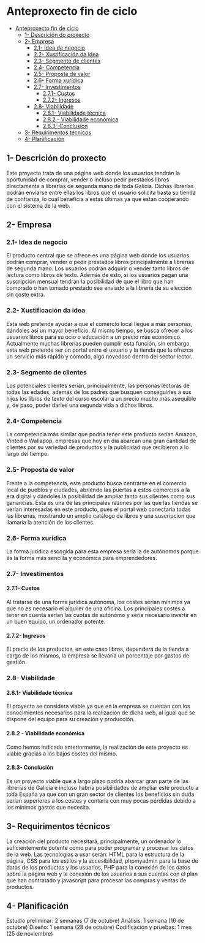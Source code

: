 # Anteproxecto fin de ciclo

- [Anteproxecto fin de ciclo](#anteproxecto-fin-de-ciclo)
  - [1- Descrición do proxecto](#1--descrición-do-proxecto)
  - [2- Empresa](#2--empresa)
    - [2.1- Idea de negocio](#21--idea-de-negocio)
    - [2.2- Xustificación da idea](#22--xustificación-da-idea)
    - [2.3- Segmento de clientes](#23--segmento-de-clientes)
    - [2.4- Competencia](#24--competencia)
    - [2.5- Proposta de valor](#25--proposta-de-valor)
    - [2.6- Forma xurídica](#26--forma-xurídica)
    - [2.7- Investimentos](#27--investimentos)
      - [2.7.1- Custos](#271--custos)
      - [2.7.2- Ingresos](#272--ingresos)
    - [2.8- Viabilidade](#28--viabilidade)
      - [2.8.1- Viabilidade técnica](#281--viabilidade-técnica)
      - [2.8.2 - Viabilidade económica](#282---viabilidade-económica)
      - [2.8.3- Conclusión](#283--conclusión)
  - [3- Requirimentos técnicos](#3--requirimentos-técnicos)
  - [4- Planificación](#4--planificación)


## 1- Descrición do proxecto

Este proyecto trata de una página web donde los usuarios tendrán la oportunidad de comprar, vender o incluso pedir prestados
libros directamente a librerías de segunda mano de toda Galicia. Dichas librerías podrán enviarse entre ellas los libros que el
usuario solicita hasta su tienda de confianza, lo cual beneficia a estas últimas ya que estan cooperando con el sistema de la web.


## 2- Empresa

### 2.1- Idea de negocio

El producto central que se ofrece es una página web donde los usuarios podrán comprar, vender o pedir prestados libros principalmente
a librerías de segunda mano. Los usuarios podrán adquirir o vender tanto libros de lectura como libros de texto. Además de esto, si
los usuarios pagan una suscripción mensual tendrán la posibilidad de que el libro que han comprado o han tomado prestado sea enviado
a la librería de su elección sin coste extra.

### 2.2- Xustificación da idea

Esta web pretende ayudar a que el comercio local llegue a más personas, dándoles así un mayor beneficio. Al mismo tiempo, se busca
ofrecer a los usuarios libros para su ocio o educación a un precio más económico.
Actualmente muchas librerías pueden cumplir esta función, sin embargo esta web pretende ser un portal entre el usuario y la tienda
que le ofrezca un servicio más rápido y cómodo, algo novedoso dentro del sector lector.

### 2.3- Segmento de clientes

Los potenciales clientes serían, principalmente, las personas lectoras de todas las edades, además de los padres que busquen conseguirles a sus hijos los libros de texto del curso escolar a un precio mucho más asequible y, de paso, poder darles una
segunda vida a dichos libros.

### 2.4- Competencia

La competencia más similar que podría tener este producto serían Amazon, Vinted o Wallapop, empresas que hoy en día abarcan 
una gran cantidad de clientes por su variedad de productos y la publicidad que recibieron a lo largo del tiempo.

### 2.5- Proposta de valor

Frente a la competencia, este producto busca centrarse en el comercio local de pueblos y ciudades, abriendo las puertas a estos
comercios a la era digital y dándoles la posibilidad de ampliar tanto sus clientes como sus ganancias. Esta es una de las principales
razones por las que las tiendas se verían interesadas en este producto, pues el portal web conectaría todas las librerías, mostrando
un amplio catálogo de libros y una suscripcion que llamaría la atención de los clientes.


### 2.6- Forma xurídica

La forma jurídica escogida para esta empresa sería la de autónomos porque es la forma más sencilla y económica para emprendedores.


### 2.7- Investimentos

#### 2.7.1- Custos
Al tratarse de una forma jurídica autónoma, los costes serían mínimos ya que no es necesario el alquiler de una oficina. Los principales
costes a tener en cuenta serían las cuotas de autónomo y sería necesario invertir en un buen equipo, un ordenador potente.

#### 2.7.2- Ingresos

El precio de los productos, en este caso libros, dependerá de la tienda a cargo de los mismos, la empresa se llevaría un porcentaje por gastos de gestión.

### 2.8- Viabilidade

#### 2.8.1- Viabilidade técnica

El proyecto se considera viable ya que en la empresa se cuentan con los conocimientos necesarios para la realización de dicha web, al igual que se dispone del equipo para su creación y producción.

#### 2.8.2 - Viabilidade económica

Como hemos indicado anteriormente, la realización de este proyecto es viable gracias a los bajos costes del mismo.


#### 2.8.3- Conclusión

Es un proyecto viable que a largo plazo podría abarcar gran parte de las librerías de Galicia e incluso habría posibilidades de
ampliar este producto a toda España ya que con un gran sector de clientes los beneficios sin duda serían superiores a los costes
y contaría con muy pocas pérdidas debido a los mínimos gastos que necesita.

## 3- Requirimentos técnicos

La creación del producto necesitará, principalmente, un ordenador lo suficientemente potente como para poder programar y procesar
los datos de la web. Las tecnologías a usar serán: HTML para la estructura de la página, CSS para los estilos y la accesibilidad, 
phpmyadmin para la base de datos de los productos y los usuarios, PHP para la conexión de los datos sobre la página web y la conexión de los usuarios a sus cuentas con el plan que han contratado y javascript para procesar las compras y ventas de productos.


## 4- Planificación

Estudio preliminar: 2 semanas (7 de octubre)
Análisis: 1 semana (16 de octubre)
Diseño: 1 semana (28 de octubre)
Codificación y pruebas: 1 mes (25 de noviembre)
